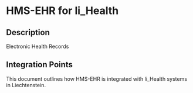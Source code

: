 # HMS-EHR for li_Health

## Description

Electronic Health Records

## Integration Points

This document outlines how HMS-EHR is integrated with li_Health systems in Liechtenstein.
